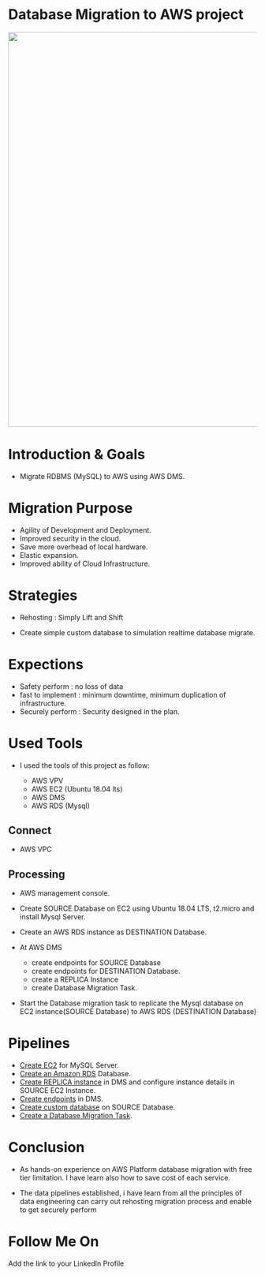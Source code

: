 
# Database Migration to AWS project
<img src="" width="800">

# Introduction & Goals
- Migrate RDBMS (MySQL) to AWS using AWS DMS. 

# Migration Purpose
- Agility of Development and Deployment.
- Improved security in the cloud.
- Save more overhead of local hardware.
- Elastic expansion.
- Improved ability of Cloud Infrastructure.

# Strategies
- Rehosting : Simply Lift and Shift 

- Create simple custom database to simulation realtime database migrate.

# Expections
- Safety perform : no loss of data
- fast to implement : minimum downtime, minimum duplication of infrastructure.
- Securely perform : Security designed in the plan. 




# Used Tools

- I used the tools of this project as follow:
  
    - AWS VPV
    - AWS EC2 (Ubuntu 18.04 lts)
    - AWS DMS
    - AWS RDS (Mysql)
    


## Connect
  - AWS VPC

## Processing
  - AWS management console.
    
  - Create SOURCE Database on EC2 using Ubuntu 18.04 LTS, t2.micro and install Mysql Server.
    
  - Create an AWS RDS instance as DESTINATION Database.

  - At AWS DMS
    - create endpoints for SOURCE Database
    - create endpoints for DESTINATION Database.
    - create a REPLICA Instance
    - create Database Migration Task.
  - Start the Database migration task to replicate the Mysql database on EC2 instance(SOURCE Database) to AWS RDS (DESTINATION Database) 



# Pipelines
- [Create EC2](#/Users/gee/Documents/GitHub/database-migration/LaunchUbuntuEC2.md) for MySQL Server.
- [Create an Amazon RDS](#) Database.
- [Create REPLICA instance](#) in DMS and configure instance details in SOURCE EC2 Instance. 
- [Create endpoints](#) in DMS.
- [Create custom database](#) on SOURCE Database.
- [Create a Database Migration Task](#).


  

# Conclusion
- As hands-on experience on AWS Platform database migration with free tier limitation. I have learn also how to save cost of each service.

- The data pipelines established, i have learn from all the principles of data engineering can carry out rehosting migration process and enable to get securely perform


# Follow Me On
Add the link to your LinkedIn Profile

